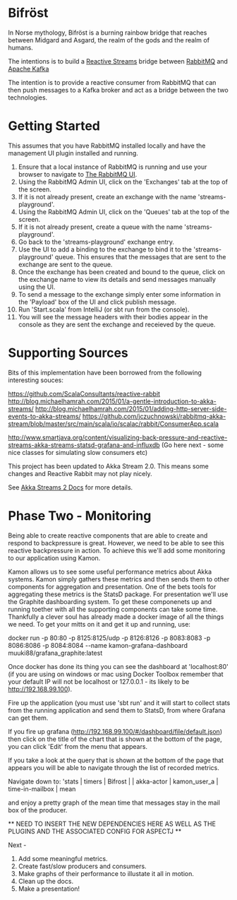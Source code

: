 Bifröst
====

In Norse mythology, Bifröst is a burning rainbow bridge that reaches between Midgard and Asgard, the realm of the gods 
and the realm of humans.

The intentions is to build a [Reactive Streams](http://www.reactive-streams.org) bridge between [RabbitMQ](https://www.rabbitmq.com/) and 
[Apache Kafka](http://kafka.apache.org/)

The intention is to provide a reactive consumer from RabbitMQ that can then push messages to a Kafka broker and act as a bridge between
the two technologies.

Getting Started
====
This assumes that you have RabbitMQ installed locally and have the management UI plugin installed and running.

1. Ensure that a local instance of RabbitMQ is running and use your browser to navigate to [The RabbitMQ UI](http://localhost:15672/#/).
2. Using the RabbitMQ Admin UI, click on the 'Exchanges' tab at the top of the screen.
3. If it is not already present, create an exchange with the name 'streams-playground'.
4. Using the RabbitMQ Admin UI, click on the 'Queues' tab at the top of the screen.
5. If it is not already present, create a queue with the name 'streams-playground'.
6. Go back to the 'streams-playground' exchange entry.
7. Use the UI to add a binding to the exchange to bind it to the 'streams-playground' queue.  This ensures that the 
   messages that are sent to the exchange are sent to the queue.
8. Once the exchange has been created and bound to the queue, click on the exchange name to view its details and send 
   messages manually using the UI.
9. To send a message to the exchange simply enter some information in the 'Payload' box of the UI and click publish 
   message.
6. Run 'Start.scala' from IntelliJ (or sbt run from the console).
7. You will see the message headers with their bodies appear in the console as they are sent the exchange and receieved 
   by the queue.
   
Supporting Sources
===

Bits of this implementation have been borrowed from the following interesting souces:

https://github.com/ScalaConsultants/reactive-rabbit
http://blog.michaelhamrah.com/2015/01/a-gentle-introduction-to-akka-streams/
http://blog.michaelhamrah.com/2015/01/adding-http-server-side-events-to-akka-streams/
https://github.com/jczuchnowski/rabbitmq-akka-stream/blob/master/src/main/scala/io/scalac/rabbit/ConsumerApp.scala

http://www.smartjava.org/content/visualizing-back-pressure-and-reactive-streams-akka-streams-statsd-grafana-and-influxdb
(Go here next - some nice classes for simulating slow consumers etc)


This project has been updated to Akka Stream 2.0.  This means some changes and Reactive Rabbit may not play nicely.

See [Akka Streams 2 Docs](http://doc.akka.io/docs/akka-stream-and-http-experimental/2.0/scala.html) for more details.


Phase Two - Monitoring
===

Being able to create reactive components that are able to create and respond to backpressure is great.  However, we need
to be able to see this reactive backpressure in action.  To achieve this we'll add some monitoring to our application 
using Kamon.  

Kamon allows us to see some useful performance metrics about Akka systems.  Kamon simply gathers these metrics and then
sends them to other components for aggregation and presentation.  One of the bets tools for aggregating these metrics
is the StatsD package.  For presentation we'll use the Graphite dashboarding system.  To get these componenets up and
running toether with all the supporting components can take some time.  Thankfully a clever soul has already made a 
docker image of all the things we need. To get your mitts on it and get it up and running, use:

docker run -p 80:80 -p 8125:8125/udp -p 8126:8126 -p 8083:8083 -p 8086:8086 -p 8084:8084 --name kamon-grafana-dashboard muuki88/grafana_graphite:latest

Once docker has done its thing you can see the dashboard at 'localhost:80' (if you are using on windows or mac using
Docker Toolbox remember that your default IP will not be localhost or 127.0.0.1 - its likely to be http://192.168.99.100).

Fire up the application (you must use 'sbt run' and it will start to collect stats from the running application and send them
to StatsD, from where Grafana can get them.

If you fire up grafana (http://192.168.99.100/#/dashboard/file/default.json) then click on the title of the chart 
that is shown at the bottom of the page, you can click 'Edit' from the menu that appears.

If you take a look at the query that is shown at the bottom of the page that appears you will be able to navigate
through the list of recorded metrics.

Navigate down to:
 'stats | timers | Bifrost | <Machine Name> | akka-actor | kamon_user_a | time-in-mailbox | mean

and enjoy a pretty graph of the mean time that messages stay in the mail box of the producer.

** NEED TO INSERT THE NEW DEPENDENCIES HERE AS WELL AS THE PLUGINS AND THE ASSOCIATED CONFIG FOR ASPECTJ **


Next - 

1. Add some meaningful metrics.
2. Create fast/slow producers and consumers.
3. Make graphs of their performance to illustate it all in motion.
4. Clean up the docs.
5. Make a presentation!


